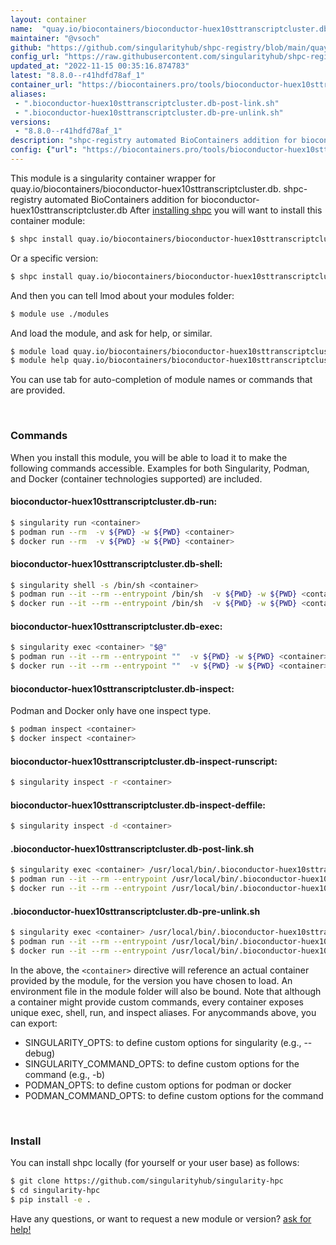 ```yaml
---
layout: container
name:  "quay.io/biocontainers/bioconductor-huex10sttranscriptcluster.db"
maintainer: "@vsoch"
github: "https://github.com/singularityhub/shpc-registry/blob/main/quay.io/biocontainers/bioconductor-huex10sttranscriptcluster.db/container.yaml"
config_url: "https://raw.githubusercontent.com/singularityhub/shpc-registry/main/quay.io/biocontainers/bioconductor-huex10sttranscriptcluster.db/container.yaml"
updated_at: "2022-11-15 00:35:16.874783"
latest: "8.8.0--r41hdfd78af_1"
container_url: "https://biocontainers.pro/tools/bioconductor-huex10sttranscriptcluster.db"
aliases:
 - ".bioconductor-huex10sttranscriptcluster.db-post-link.sh"
 - ".bioconductor-huex10sttranscriptcluster.db-pre-unlink.sh"
versions:
 - "8.8.0--r41hdfd78af_1"
description: "shpc-registry automated BioContainers addition for bioconductor-huex10sttranscriptcluster.db"
config: {"url": "https://biocontainers.pro/tools/bioconductor-huex10sttranscriptcluster.db", "maintainer": "@vsoch", "description": "shpc-registry automated BioContainers addition for bioconductor-huex10sttranscriptcluster.db", "latest": {"8.8.0--r41hdfd78af_1": "sha256:079a0a109088011cab2f02f7c7faa03b7be9cd257b2bda40b17c167d325666b3"}, "tags": {"8.8.0--r41hdfd78af_1": "sha256:079a0a109088011cab2f02f7c7faa03b7be9cd257b2bda40b17c167d325666b3"}, "docker": "quay.io/biocontainers/bioconductor-huex10sttranscriptcluster.db", "aliases": {".bioconductor-huex10sttranscriptcluster.db-post-link.sh": "/usr/local/bin/.bioconductor-huex10sttranscriptcluster.db-post-link.sh", ".bioconductor-huex10sttranscriptcluster.db-pre-unlink.sh": "/usr/local/bin/.bioconductor-huex10sttranscriptcluster.db-pre-unlink.sh"}}
---
```


This module is a singularity container wrapper for quay.io/biocontainers/bioconductor-huex10sttranscriptcluster.db.
shpc-registry automated BioContainers addition for bioconductor-huex10sttranscriptcluster.db
After [installing shpc](#install) you will want to install this container module:


```bash
$ shpc install quay.io/biocontainers/bioconductor-huex10sttranscriptcluster.db
```

Or a specific version:

```bash
$ shpc install quay.io/biocontainers/bioconductor-huex10sttranscriptcluster.db:8.8.0--r41hdfd78af_1
```

And then you can tell lmod about your modules folder:

```bash
$ module use ./modules
```

And load the module, and ask for help, or similar.

```bash
$ module load quay.io/biocontainers/bioconductor-huex10sttranscriptcluster.db/8.8.0--r41hdfd78af_1
$ module help quay.io/biocontainers/bioconductor-huex10sttranscriptcluster.db/8.8.0--r41hdfd78af_1
```

You can use tab for auto-completion of module names or commands that are provided.

<br>

### Commands

When you install this module, you will be able to load it to make the following commands accessible.
Examples for both Singularity, Podman, and Docker (container technologies supported) are included.

#### bioconductor-huex10sttranscriptcluster.db-run:

```bash
$ singularity run <container>
$ podman run --rm  -v ${PWD} -w ${PWD} <container>
$ docker run --rm  -v ${PWD} -w ${PWD} <container>
```

#### bioconductor-huex10sttranscriptcluster.db-shell:

```bash
$ singularity shell -s /bin/sh <container>
$ podman run --it --rm --entrypoint /bin/sh  -v ${PWD} -w ${PWD} <container>
$ docker run --it --rm --entrypoint /bin/sh  -v ${PWD} -w ${PWD} <container>
```

#### bioconductor-huex10sttranscriptcluster.db-exec:

```bash
$ singularity exec <container> "$@"
$ podman run --it --rm --entrypoint ""  -v ${PWD} -w ${PWD} <container> "$@"
$ docker run --it --rm --entrypoint ""  -v ${PWD} -w ${PWD} <container> "$@"
```

#### bioconductor-huex10sttranscriptcluster.db-inspect:

Podman and Docker only have one inspect type.

```bash
$ podman inspect <container>
$ docker inspect <container>
```

#### bioconductor-huex10sttranscriptcluster.db-inspect-runscript:

```bash
$ singularity inspect -r <container>
```

#### bioconductor-huex10sttranscriptcluster.db-inspect-deffile:

```bash
$ singularity inspect -d <container>
```


#### .bioconductor-huex10sttranscriptcluster.db-post-link.sh

```bash
$ singularity exec <container> /usr/local/bin/.bioconductor-huex10sttranscriptcluster.db-post-link.sh
$ podman run --it --rm --entrypoint /usr/local/bin/.bioconductor-huex10sttranscriptcluster.db-post-link.sh   -v ${PWD} -w ${PWD} <container> -c " $@"
$ docker run --it --rm --entrypoint /usr/local/bin/.bioconductor-huex10sttranscriptcluster.db-post-link.sh   -v ${PWD} -w ${PWD} <container> -c " $@"
```


#### .bioconductor-huex10sttranscriptcluster.db-pre-unlink.sh

```bash
$ singularity exec <container> /usr/local/bin/.bioconductor-huex10sttranscriptcluster.db-pre-unlink.sh
$ podman run --it --rm --entrypoint /usr/local/bin/.bioconductor-huex10sttranscriptcluster.db-pre-unlink.sh   -v ${PWD} -w ${PWD} <container> -c " $@"
$ docker run --it --rm --entrypoint /usr/local/bin/.bioconductor-huex10sttranscriptcluster.db-pre-unlink.sh   -v ${PWD} -w ${PWD} <container> -c " $@"
```



In the above, the `<container>` directive will reference an actual container provided
by the module, for the version you have chosen to load. An environment file in the
module folder will also be bound. Note that although a container
might provide custom commands, every container exposes unique exec, shell, run, and
inspect aliases. For anycommands above, you can export:

 - SINGULARITY_OPTS: to define custom options for singularity (e.g., --debug)
 - SINGULARITY_COMMAND_OPTS: to define custom options for the command (e.g., -b)
 - PODMAN_OPTS: to define custom options for podman or docker
 - PODMAN_COMMAND_OPTS: to define custom options for the command

<br>

### Install

You can install shpc locally (for yourself or your user base) as follows:

```bash
$ git clone https://github.com/singularityhub/singularity-hpc
$ cd singularity-hpc
$ pip install -e .
```

Have any questions, or want to request a new module or version? [ask for help!](https://github.com/singularityhub/singularity-hpc/issues)